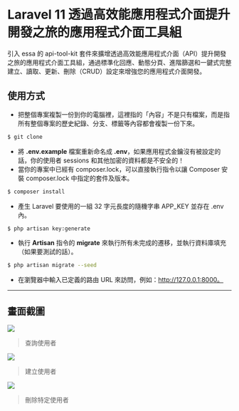 # Laravel 11 透過高效能應用程式介面提升開發之旅的應用程式介面工具組

引入 essa 的 api-tool-kit 套件來擴增透過高效能應用程式介面（API）提升開發之旅的應用程式介面工具組，通過標準化回應、動態分頁、進階篩選和一鍵式完整建立、讀取、更新、刪除（CRUD）設定來增強您的應用程式介面開發。

## 使用方式
- 把整個專案複製一份到你的電腦裡，這裡指的「內容」不是只有檔案，而是指所有整個專案的歷史紀錄、分支、標籤等內容都會複製一份下來。
```sh
$ git clone
```
- 將 __.env.example__ 檔案重新命名成 __.env__，如果應用程式金鑰沒有被設定的話，你的使用者 sessions 和其他加密的資料都是不安全的！
- 當你的專案中已經有 composer.lock，可以直接執行指令以讓 Composer 安裝 composer.lock 中指定的套件及版本。
```sh
$ composer install
```
- 產生 Laravel 要使用的一組 32 字元長度的隨機字串 APP_KEY 並存在 .env 內。
```sh
$ php artisan key:generate
```
- 執行 __Artisan__ 指令的 __migrate__ 來執行所有未完成的遷移，並執行資料庫填充（如果要測試的話）。
```sh
$ php artisan migrate --seed
```
- 在瀏覽器中輸入已定義的路由 URL 來訪問，例如：http://127.0.0.1:8000。

----

## 畫面截圖
![](https://i.imgur.com/6HiJbVD.png)
> 查詢使用者

![](https://i.imgur.com/QO6FoMb.png)
> 建立使用者

![](https://i.imgur.com/EB2OJf1.png)
> 刪除特定使用者
